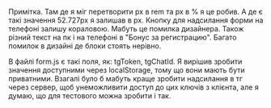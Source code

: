 Примітка. 
Там де я міг перетворити px в rem та px в % я це робив. А де є такі значення 52.727px я залишав в px.
Кнопку для надсилання форми на телефоні залишу кораловою. Мабуть це помилка дизайнера.
Також різний текст на пк і на телефоні в "Бонус за регистрацию".
Багато помилок в дизайні де блоки стоять нерівно.

В файлі form.js є такі поля, як: tgToken, tgChatId. Я вирішив зробити значення доступними через localStorage, тому що вони мають бути приватними. Взагалі було б мабуть краще зробити надсилання в тг через сервер, щоб унеможливити доступ до цих ключів з клієнта, але я думаю, що для тестового можна зробити і так.
